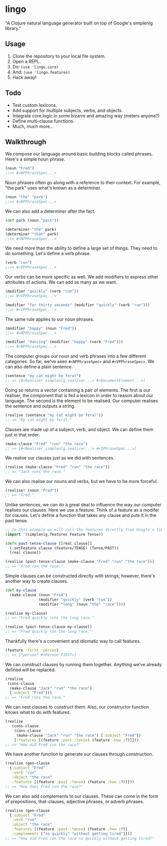 # lingo

"A Clojure natural language generator built on top of Google's simplenlg library."

## Usage

1. Clone the repository to your local file system.
2. Open a REPL.
3. Do: `(use 'lingo.core)`
4. And: `(use 'lingo.features)`
5. Hack away!

## Todo

- Test custom lexicons.
- Add support for multiple subjects, verbs, and objects.
- Integrate core.logic in some bizarre and amazing way (meters anyone?)
- Define multi-clause functions.
- Much, much more...

## Walkthrough

We compose our language around basic building blocks called phrases. Here's a simple noun phrase.

```clojure
(noun "Fred")
;;=> #<NPPhraseSpec...>
```

Noun phrases often go along with a reference to their context. For example, "the park" uses what's known as a determiner.

```clojure
(noun "the" "park")
;;=> #<NPPhraseSpec...>
```

We can also add a determiner after the fact.

```clojure
(def park (noun "park"))

(determiner "the" park)
(determiner "that" park)
;;=> #<NPPhraseSpec...>
```

We need more than the ability to define a large set of things. They need to do something. Let's define a verb phrase.

```clojure
(verb "run")
;;=> #<VPPhraseSpec...>
```

Our verbs can be more specific as well. We add modifiers to express other attributes of actions. We can add as many as we want.

```clojure
(modifier "quickly" (verb "run"))
;;=> #<VPPhraseSpec...>

(modifier "for thirty seconds" (modifier "quickly" (verb "run")))
;;=> #<VPPhraseSpec...>
```

The same rule applies to our noun phrases.

```clojure
(modifier "happy" (noun "Fred"))
;;=> #<NPPhraseSpec...>

(modifier "dancing" (modifier "happy" (verb "Fred")))
;;=> #<NPPhraseSpec...>
```

The computer groups our noun and verb phrases into a few different categories. So far, we've seen `#<NPPhraseSpec>` and `#<VPPhraseSpec>`. We can also define a plain sentence.

```clojure
(sentence "my cat might be feral")
;; => [#<Realiser simplenlg.realiser...> #<DocumentElement...>]
```

Doing so returns a vector containing a pair of elements. The first is our realiser, the component that is fed a lexicon in order to reason about our language. The second is the element to be realised. Our computer realises the sentence and outputs a string.

```clojure
(realise (sentence "my cat might be feral"))
;; => "My cat might be feral."
```

Clauses are made up of a subject, verb, and object. We can define them just in that order.

```clojure
(make-clause "Fred" "run" "the race")
;; => [#<Realiser simplenlg.realiser...> #<SPhraseSpec...>]
```

We realise our clauses just as we did with sentences.

```clojure
(realise (make-clause "Fred" "run" "the race"))
;; => "Jack runs the race."
```

We can also realise our nouns and verbs, but we have to be more forceful.

```clojure
(realise! (noun "Fred"))
;; => "Fred."
```

Unlike sentences, we can do a great deal to influence the way our computer realises our clauses. Here we use a feature. Think of a feature as a modifer for clauses. Let's define a function that takes any clause and puts it in the past tense.

```clojure
;; In this example we will call the features directly from Google's library.
(import '(simplenlg.features Feature Tense))

(defn past-tense-clause [[real clause]]
  (.setFeature clause (Feature/TENSE) (Tense/PAST))
  [real clause])

(realise (past-tense-clause (make-clause "Fred" "run" "the race")))
;; => "Fred ran the race."
```

Simple clauses can be constructed directly with strings; however, there's another way to create clauses.

```clojure
(def my-clause
  (make-clause (noun "Fred")
               (modifier "quickly" (verb "run"))
               (modifier "long" (noun "the" "race"))))

(realise my-clause)
;; => "Fred quickly runs the long race."

(realise (past-tense-clause my-clause))
;; => "Fred quickly ran the long race."
```

Thankfully there's a convenient and idiomatic way to call features.

```clojure
(feature :first :person)
;; => ["person" #<Person FIRST>]
```

We can construct clauses by running them together. Anything we've already defined will be replaced.

```clojure
(realise
 (cons-clause
  (make-clause "Jack" "run" "the race")
  [:subject "Fred"]))
;; => "Fred runs the race."
```

We can nest clauses to construct them. Also, our constructor function knows what to do with features.

```clojure
(realise
   (cons-clause
    (cons-clause
     (make-clause "Jack" "run" "the race") [:subject "Fred"])
    [:features [(feature :past :tense) (feature :how :?)]]))
;; => "How did Fred run the race?"
```

We have another function to generate our clauses through construction.

```clojure
(realise (gen-clause
  {:subject "Fred"
   :verb "run"
   :object "the race"
   :features [(feature :past :tense) (feature :how :?)]}))
;; => "How does Fred run the race?"
```

We can also add complements to our clauses. These can come in the form of prepositions, that-clauses, adjective phrases, or adverb phrases.

```clojure
(realise (gen-clause
  {:subject "Fred"
   :verb "run"
   :object "the race"
   :features [(feature :past :tense) (feature :how :?)]
   :complements ["so quickly" "without getting tired"]}))
;; => "How did Fred run the race so quickly without getting tired?"
```
